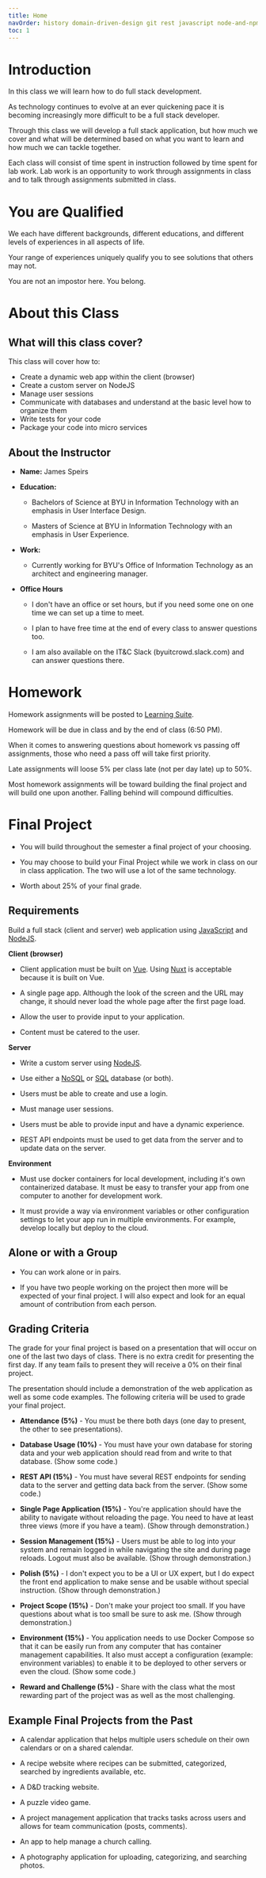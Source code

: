 ```yaml
---
title: Home 
navOrder: history domain-driven-design git rest javascript node-and-npm express testing-intro testing-nodejs async-javascript events docker-part-1 docker-part-2 sql nosql session-management html-css browser-events vue vue-cli vue-components vue-router nuxt vuex css-pre-processors web-sockets vue-test-utils the-cloud
toc: 1
---
```


# Introduction

In this class we will learn how to do full stack development.

As technology continues to evolve at an ever quickening pace it is becoming increasingly more difficult to be a full stack developer.

Through this class we will develop a full stack application, but how much we cover and what will be determined based on what you want to learn and how much we can tackle together.

Each class will consist of time spent in instruction followed by time spent for lab work. Lab work is an opportunity to work through assignments in class and to talk through assignments submitted in class.

# You are Qualified

We each have different backgrounds, different educations, and different levels of experiences in all aspects of life.

Your range of experiences uniquely qualify you to see solutions that others may not.

You are not an impostor here. You belong.

# About this Class

## What will this class cover?

This class will cover how to:

- Create a dynamic web app within the client (browser)
- Create a custom server on NodeJS
- Manage user sessions
- Communicate with databases and understand at the basic level how to organize them
- Write tests for your code
- Package your code into micro services

## About the Instructor

- **Name:** James Speirs

- **Education:**

    - Bachelors of Science at BYU in Information Technology with an emphasis in User Interface Design.
    
    - Masters of Science at BYU in Information Technology with an emphasis in User Experience.

- **Work:**

    - Currently working for BYU's Office of Information Technology as an architect and engineering manager.

- **Office Hours**

    - I don't have an office or set hours, but if you need some one on one time we can set up a time to meet.
    
    - I plan to have free time at the end of every class to answer questions too.
    
    - I am also available on the IT&C Slack (byuitcrowd.slack.com) and can answer questions there.
    
# Homework

Homework assignments will be posted to [Learning Suite](https://learningsuite.byu.edu).

Homework will be due in class and by the end of class (6:50 PM).

When it comes to answering questions about homework vs passing off assignments, those who need a pass off will take first priority.

Late assignments will loose 5% per class late (not per day late) up to 50%.

Most homework assignments will be toward building the final project and will build one upon another. Falling behind will compound difficulties.

# Final Project

- You will build throughout the semester a final project of your choosing.

- You may choose to build your Final Project while we work in class on our in class application. The two will use a lot of the same technology.

- Worth about 25% of your final grade.

## Requirements

Build a full stack (client and server) web application using [JavaScript](javascript.md) and [NodeJS](node-and-npm.md).

**Client (browser)**

- Client application must be built on [Vue](vue.md). Using [Nuxt](nuxt.md) is acceptable because it is built on Vue.

- A single page app. Although the look of the screen and the URL may change, it should never load the whole page after the first page load.

- Allow the user to provide input to your application.

- Content must be catered to the user.
    
**Server**

- Write a custom server using [NodeJS](node-and-npm.md).

- Use either a [NoSQL](nosql.md) or [SQL](sql.md) database (or both).

- Users must be able to create and use a login.

- Must manage user sessions.

- Users must be able to provide input and have a dynamic experience.

- REST API endpoints must be used to get data from the server and to update data on the server.

**Environment**

- Must use docker containers for local development, including it's own containerized database. It must be easy to transfer your app from one computer to another for development work.

- It must provide a way via environment variables or other configuration settings to let your app run in multiple environments. For example, develop locally but deploy to the cloud.

## Alone or with a Group

- You can work alone or in pairs.

- If you have two people working on the project then more will be expected of your final project. I will also expect and look for an equal amount of contribution from each person.

## Grading Criteria

The grade for your final project is based on a presentation that will occur on one of the last two days of class. There is no extra credit for presenting the first day. If any team fails to present they will receive a 0% on their final project.

The presentation should include a demonstration of the web application as well as some code examples. The following criteria will be used to grade your final project.

- **Attendance (5%)** - You must be there both days (one day to present, the other to see presentations).

- **Database Usage (10%)** - You must have your own database for storing data and your web application should read from and write to that database. (Show some code.)

- **REST API (15%)** - You must have several REST endpoints for sending data to the server and getting data back from the server. (Show some code.)

- **Single Page Application (15%)** - You're application should have the ability to navigate without reloading the page. You need to have at least three views (more if you have a team). (Show through demonstration.)

- **Session Management (15%)** - Users must be able to log into your system and remain logged in while navigating the site and during page reloads. Logout must also be available. (Show through demonstration.)

- **Polish (5%)** - I don't expect you to be a UI or UX expert, but I do expect the front end application to make sense and be usable without special instruction. (Show through demonstration.)

- **Project Scope (15%)** - Don't make your project too small. If you have questions about what is too small be sure to ask me. (Show through demonstration.)

- **Environment (15%)** - You application needs to use Docker Compose so that it can be easily run from any computer that has container management capabilities. It also must accept a configuration (example: environment variables) to enable it to be deployed to other servers or even the cloud. (Show some code.)

- **Reward and Challenge (5%)** - Share with the class what the most rewarding part of the project was as well as the most challenging.

## Example Final Projects from the Past

- A calendar application that helps multiple users schedule on their own calendars or on a shared calendar.

- A recipe website where recipes can be submitted, categorized, searched by ingredients available, etc.

- A D&D tracking website.

- A puzzle video game.

- A project management application that tracks tasks across users and allows for team communication (posts, comments).

- An app to help manage a church calling.

- A photography application for uploading, categorizing, and searching photos.
